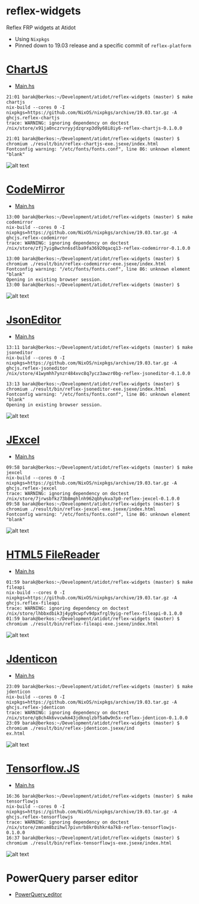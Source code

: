 # reflex-widgets
Reflex FRP widgets at Atidot
- Using `Nixpkgs`
- Pinned down to 19.03 release and a specific commit of `reflex-platform`

# [ChartJS]
- [Main.hs](./reflex-chartjs/app/Main.hs)
~~~ shell
21:01 barak@berkos:~/Development/atidot/reflex-widgets (master) $ make chartjs
nix-build --cores 0 -I nixpkgs=https://github.com/NixOS/nixpkgs/archive/19.03.tar.gz -A ghcjs.reflex-chartjs
trace: WARNING: ignoring dependency on doctest
/nix/store/x91ja0nczrvryyjdzqrxp3d9y68i8iy6-reflex-chartjs-0.1.0.0

21:01 barak@berkos:~/Development/atidot/reflex-widgets (master) $ chromium ./result/bin/reflex-chartjs-exe.jsexe/index.html
Fontconfig warning: "/etc/fonts/fonts.conf", line 86: unknown element "blank"
~~~
![alt text][chartjs_gif]

# [CodeMirror]
- [Main.hs](./reflex-codemirror/app/Main.hs)
~~~ shell
13:00 barak@berkos:~/Development/atidot/reflex-widgets (master) $ make codemirror
nix-build --cores 0 -I nixpkgs=https://github.com/NixOS/nixpkgs/archive/19.03.tar.gz -A ghcjs.reflex-codemirror
trace: WARNING: ignoring dependency on doctest
/nix/store/zfj7yig8wchn6sdlba9fa36920qacq13-reflex-codemirror-0.1.0.0

13:00 barak@berkos:~/Development/atidot/reflex-widgets (master) $ chromium ./result/bin/reflex-codemirror-exe.jsexe/index.html
Fontconfig warning: "/etc/fonts/fonts.conf", line 86: unknown element "blank"
Opening in existing browser session.
13:00 barak@berkos:~/Development/atidot/reflex-widgets (master) $
~~~
![alt text][codemirror_gif]

# [JsonEditor]
- [Main.hs](./reflex-jsoneditor/app/Main.hs)
~~~ shell
13:11 barak@berkos:~/Development/atidot/reflex-widgets (master) $ make jsoneditor
nix-build --cores 0 -I nixpkgs=https://github.com/NixOS/nixpkgs/archive/19.03.tar.gz -A ghcjs.reflex-jsoneditor
/nix/store/41wymhh7ynzr484xvc8q7ycz3awzr0bg-reflex-jsoneditor-0.1.0.0

13:13 barak@berkos:~/Development/atidot/reflex-widgets (master) $ chromium ./result/bin/reflex-jsoneditor-exe.jsexe/index.html
Fontconfig warning: "/etc/fonts/fonts.conf", line 86: unknown element "blank"
Opening in existing browser session.
~~~
![alt text][jsoneditor_gif]

# [JExcel]
- [Main.hs](./reflex-jexcel/app/Main.hs)
~~~ shell
09:58 barak@berkos:~/Development/atidot/reflex-widgets (master) $ make jexcel
nix-build --cores 0 -I nixpkgs=https://github.com/NixOS/nixpkgs/archive/19.03.tar.gz -A ghcjs.reflex-jexcel
trace: WARNING: ignoring dependency on doctest
/nix/store/7jrwsbfkz73b8mghlnh962qbhykva7p0-reflex-jexcel-0.1.0.0
09:58 barak@berkos:~/Development/atidot/reflex-widgets (master) $ chromium ./result/bin/reflex-jexcel-exe.jsexe/index.html
Fontconfig warning: "/etc/fonts/fonts.conf", line 86: unknown element "blank"
~~~
![alt text][jexcel_gif]

# [HTML5 FileReader]
- [Main.hs](./reflex-fileapi/app/Main.hs)
~~~ shell
01:59 barak@berkos:~/Development/atidot/reflex-widgets (master) $ make fileapi
nix-build --cores 0 -I nixpkgs=https://github.com/NixOS/nixpkgs/archive/19.03.tar.gz -A ghcjs.reflex-fileapi
trace: WARNING: ignoring dependency on doctest
/nix/store/lhbbxdbik3j4yg9cwpfv9dpxfrgl9yig-reflex-fileapi-0.1.0.0
01:59 barak@berkos:~/Development/atidot/reflex-widgets (master) $ chromium ./result/bin/reflex-fileapi-exe.jsexe/index.html
~~~
![alt text][fileapi_gif]

# [Jdenticon]
- [Main.hs](./reflex-jdenticon/app/Main.hs)
~~~ shell
23:09 barak@berkos:~/Development/atidot/reflex-widgets (master) $ make jdenticon
nix-build --cores 0 -I nixpkgs=https://github.com/NixOS/nixpkgs/archive/19.03.tar.gz -A ghcjs.reflex-jdenticon
trace: WARNING: ignoring dependency on doctest
/nix/store/q8ch4k6vvcwkm43jdknqlzbf5a0w9n5x-reflex-jdenticon-0.1.0.0
23:09 barak@berkos:~/Development/atidot/reflex-widgets (master) $ chromium ./result/bin/reflex-jdenticon.jsexe/ind
ex.html
~~~
![alt text][jdenticon_gif]

# [Tensorflow.JS]
- [Main.hs](./refex-tensorflowjs/app/Main.hs)
~~~ shell
16:36 barak@berkos:~/Development/atidot/reflex-widgets (master) $ make tensorflowjs
nix-build --cores 0 -I nixpkgs=https://github.com/NixOS/nixpkgs/archive/19.03.tar.gz -A ghcjs.reflex-tensorflowjs
trace: WARNING: ignoring dependency on doctest
/nix/store/zmnam8bzihwl7pivnrb8kr0shkr4a7k8-reflex-tensorflowjs-0.1.0.0
16:37 barak@berkos:~/Development/atidot/reflex-widgets (master) $ chromium ./result/bin/reflex-tensorflowjs-exe.jsexe/index.html
~~~
![alt text][tensorflowjs_gif]

# PowerQuery parser editor
- [PowerQuery_editor]

[ChartJS]: https://www.chartjs.org/
[chartjs_gif]: https://media.giphy.com/media/KbBhOsvOpV3E2SmYeC/giphy.gif
[CodeMirror]: https://codemirror.net/
[codemirror_gif]: https://media.giphy.com/media/H1MMpzOlyb2kne4M7i/giphy.gif
[JsonEditor]: https://github.com/josdejong/jsoneditor
[jsoneditor_gif]: https://media.giphy.com/media/MEpNi9paiNYld5AXHi/giphy.gif
[JExcel]: https://bossanova.uk/jexcel/v2/
[jexcel_gif]: https://media.giphy.com/media/YSY5IbCmhhGQJQSyAh/giphy.gif
[HTML5 FileReader]: https://developer.mozilla.org/en-US/docs/Web/API/FileReader
[fileapi_gif]: https://media.giphy.com/media/WOHPlzKN1bxGZ7BGxx/giphy.gif
[Jdenticon]: https://jdenticon.com/
[jdenticon_gif]: https://media.giphy.com/media/dWUS2HLSokopDhW0MQ/giphy.gif
[Tensorflow.js]: https://www.tensorflow.org/js
[tensorflowjs_gif]: https://media.giphy.com/media/KG4wAicRsgqv9Ark9j/giphy.gif
[PowerQuery_editor]: https://github.com/Atidot/language-powerquery/tree/master/language-powerquery-editor#language-powerquery-editor
